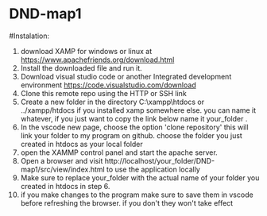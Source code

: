 # DND-map1

#Instalation:
1. download XAMP for windows or linux at https://www.apachefriends.org/download.html 
3. Install the downloaded file and run it.
4. Download visual studio code or another Integrated development environment https://code.visualstudio.com/download
5. Clone this remote repo using the HTTP or SSH link
6. Create a new folder in the directory C:\xampp\htdocs or ../xampp/htdocs if you installed xamp somewhere else. you can name it whatever, if you just want to copy the link below name it your_folder .
7. In the vscode new page, choose the option 'clone repository' this will link your folder to my program on github. choose the folder you just created in htdocs as your local folder
8. open the XAMMP control panel and start the apache server.
9. Open a browser and visit http://localhost/your_folder/DND-map1/src/view/index.html to use the application locally
10. Make sure to replace your_folder with the actual name of your folder you created in htdocs in step 6.
11. if you make changes to the program make sure to save them in vscode before refreshing the browser. if you don't they won't take effect
